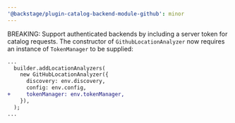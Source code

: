 ```yaml
---
'@backstage/plugin-catalog-backend-module-github': minor
---
```


BREAKING: Support authenticated backends by including a server token for catalog requests. The constructor of `GithubLocationAnalyzer` now requires an instance of `TokenManager` to be supplied:

```diff
...
  builder.addLocationAnalyzers(
    new GitHubLocationAnalyzer({
      discovery: env.discovery,
      config: env.config,
+     tokenManager: env.tokenManager,
    }),
  );
...
```
